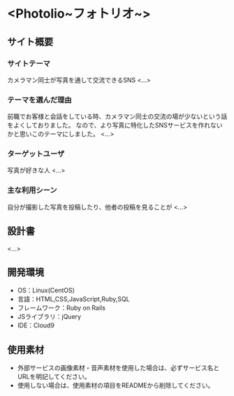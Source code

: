 # <Photolio~フォトリオ~>

## サイト概要
### サイトテーマ
カメラマン同士が写真を通して交流できるSNS
<...>

### テーマを選んだ理由
前職でお客様と会話をしている時、カメラマン同士の交流の場が少ないという話をよくしておりました。
なので、より写真に特化したSNSサービスを作れないかと思いこのテーマにしました。
<...>

### ターゲットユーザ
写真が好きな人
<...>

### 主な利用シーン
自分が撮影した写真を投稿したり、他者の投稿を見ることが
<...>

## 設計書
<...>

## 開発環境
- OS：Linux(CentOS)
- 言語：HTML,CSS,JavaScript,Ruby,SQL
- フレームワーク：Ruby on Rails
- JSライブラリ：jQuery
- IDE：Cloud9

## 使用素材
- 外部サービスの画像素材・音声素材を使用した場合は、必ずサービス名とURLを明記してください。
- 使用しない場合は、使用素材の項目をREADMEから削除してください。